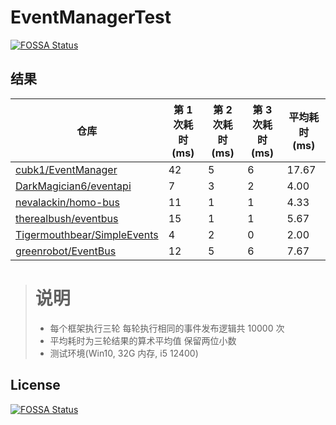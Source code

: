# EventManagerTest
[![FOSSA Status](https://app.fossa.com/api/projects/git%2Bgithub.com%2FLangYa466%2FJavaEventManagerTest.svg?type=shield)](https://app.fossa.com/projects/git%2Bgithub.com%2FLangYa466%2FJavaEventManagerTest?ref=badge_shield)


## 结果

| 仓库 | 第 1 次耗时 (ms) | 第 2 次耗时 (ms) | 第 3 次耗时 (ms) | 平均耗时 (ms) |
|-------|------------------|------------------|------------------|----------------|
| [cubk1/EventManager](https://github.com/cubk1/EventManager) | 42 | 5 | 6 | 17.67 |
| [DarkMagician6/eventapi](https://bitbucket.org/DarkMagician6/eventapi/src/master/) | 7 | 3 | 2 | 4.00 |
| [nevalackin/homo-bus](https://github.com/nevalackin/homo-bus) | 11 | 1 | 1 | 4.33 |
| [therealbush/eventbus](https://github.com/therealbush/eventbus) | 15 | 1 | 1 | 5.67 |
| [Tigermouthbear/SimpleEvents](https://github.com/Tigermouthbear/SimpleEvents) | 4 | 2 | 0 | 2.00 |
| [greenrobot/EventBus](https://github.com/greenrobot/EventBus) | 12 | 5 | 6 | 7.67 |

># 说明
> - 每个框架执行三轮 每轮执行相同的事件发布逻辑共 10000 次
> - 平均耗时为三轮结果的算术平均值 保留两位小数
> - 测试环境(Win10, 32G 内存, i5 12400)


## License
[![FOSSA Status](https://app.fossa.com/api/projects/git%2Bgithub.com%2FLangYa466%2FJavaEventManagerTest.svg?type=large)](https://app.fossa.com/projects/git%2Bgithub.com%2FLangYa466%2FJavaEventManagerTest?ref=badge_large)